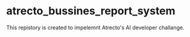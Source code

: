 # atrecto_bussines_report_system
This repistory is created to impelemnt Atrecto's AI developer challange.
